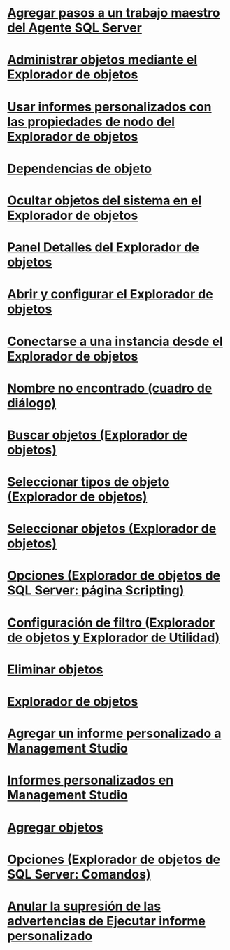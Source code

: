 # [Agregar pasos a un trabajo maestro del Agente SQL Server](add-steps-to-a-sql-server-agent-master-job.md)
# [Administrar objetos mediante el Explorador de objetos](manage-objects-by-using-object-explorer.md)
# [Usar informes personalizados con las propiedades de nodo del Explorador de objetos](use-custom-reports-with-object-explorer-node-properties.md)
# [Dependencias de objeto](object-dependencies.md)
# [Ocultar objetos del sistema en el Explorador de objetos](hide-system-objects-in-object-explorer.md)
# [Panel Detalles del Explorador de objetos](object-explorer-details-pane.md)
# [Abrir y configurar el Explorador de objetos](open-and-configure-object-explorer.md)
# [Conectarse a una instancia desde el Explorador de objetos](connect-to-an-instance-from-object-explorer.md)
# [Nombre no encontrado (cuadro de diálogo)](name-not-found-dialog-box.md)
# [Buscar objetos (Explorador de objetos)](browse-for-objects-object-explorer.md)
# [Seleccionar tipos de objeto (Explorador de objetos)](select-object-types-object-explorer.md)
# [Seleccionar objetos (Explorador de objetos)](select-objects-object-explorer.md)
# [Opciones (Explorador de objetos de SQL Server: página Scripting)](options-sql-server-object-explorer-scripting-page.md)
# [Configuración de filtro (Explorador de objetos y Explorador de Utilidad)](filter-settings-object-explorer-and-utility-explorer.md)
# [Eliminar objetos](delete-objects.md)
# [Explorador de objetos](object-explorer.md)
# [Agregar un informe personalizado a Management Studio](add-a-custom-report-to-management-studio.md)
# [Informes personalizados en Management Studio](custom-reports-in-management-studio.md)
# [Agregar objetos](add-objects.md)
# [Opciones (Explorador de objetos de SQL Server: Comandos)](options-sql-server-object-explorer-commands.md)
# [Anular la supresión de las advertencias de Ejecutar informe personalizado](unsuppress-run-custom-report-warnings.md)
